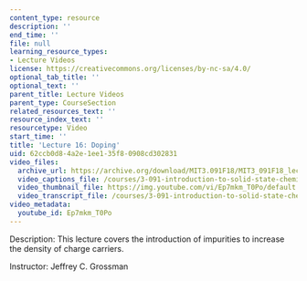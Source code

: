 ```yaml
---
content_type: resource
description: ''
end_time: ''
file: null
learning_resource_types:
- Lecture Videos
license: https://creativecommons.org/licenses/by-nc-sa/4.0/
optional_tab_title: ''
optional_text: ''
parent_title: Lecture Videos
parent_type: CourseSection
related_resources_text: ''
resource_index_text: ''
resourcetype: Video
start_time: ''
title: 'Lecture 16: Doping'
uid: 62ccb0d8-4a2e-1ee1-35f8-0908cd302831
video_files:
  archive_url: https://archive.org/download/MIT3.091F18/MIT3_091F18_lec16_300k.mp4
  video_captions_file: /courses/3-091-introduction-to-solid-state-chemistry-fall-2018/Ep7mkm_T0Po_captions.webvtt
  video_thumbnail_file: https://img.youtube.com/vi/Ep7mkm_T0Po/default.jpg
  video_transcript_file: /courses/3-091-introduction-to-solid-state-chemistry-fall-2018/Ep7mkm_T0Po_transcript.pdf
video_metadata:
  youtube_id: Ep7mkm_T0Po
---
```


Description: This lecture covers the introduction of impurities to increase the density of charge carriers.

Instructor: Jeffrey C. Grossman

